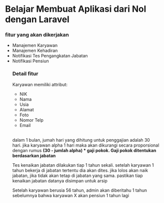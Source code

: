 # Belajar Membuat Aplikasi dari Nol dengan Laravel

### fitur yang akan dikerjakan
<ul>
    <li>Manajemen Karyawan</li>
    <li>Manajemen Kehadiran</li>
    <li>Notifikasi Tes Pengangkatan Jabatan</li>
    <li>Notifikasi Pensiun</li>
</ull>

### Detail fitur
<p>
Karyawan memiliki attribut:
<ul>
    <li>NIK</li>
    <li>Nama</li>
    <li>Usia</li>
    <li>Alamat</li>
    <li>Foto</li>
    <li>Nomor Telp</li>
    <li>Email</li>
</ul>
</p>

<p>
<br>
dalam 1 bulan, jumah hari yang dihitung untuk penggajian adalah 30 hari. jika karyawan alpha 1 hari maka akan dikurangi secara proporsional dengan rumus <b>(30 - jumlah alpha) * gaji pokok. Gaji pokok ditentukan berdasarkan jabatan</b>
</p>

<p>
Tes kenaikan jabatan dilakukan tiap 1 tahun sekali. setelah karyawan 1 tahun bekerja di jabatan tertentu dia akan dites. jika lolos akan naik jabatan, jika tidak akan tetap di jabatan yang sama. pastikan tiap kenaikan jabatan datanya disimpan untuk arsip
</p>

<p>
Setelah karyawan berusia 56 tahun, admin akan diberitahu 1 tahun sebelumnya bahwa karyawan X akan pensiun 1 tahun lagi
</p>
